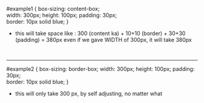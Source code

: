 #example1 {
  box-sizing: content-box;  
  width: 300px;
  height: 100px;
  padding: 30px;  
  border: 10px solid blue;
}

- this will take space like : 300 (content ka) + 10+10 (border) + 30+30 (padding) = 380px
   even if we gave WIDTH of 300px, it will take 380px


<br><hr>

#example2 {
  box-sizing: border-box;
  width: 300px;
  height: 100px;
  padding: 30px;  
  border: 10px solid blue;
}

- this will only take 300 px, by self adjusting, no matter what 